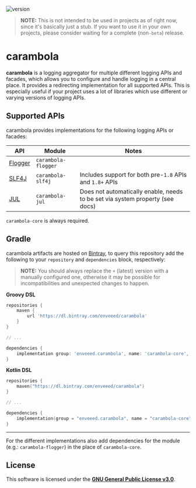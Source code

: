![version](https://img.shields.io/bintray/v/enveeed/carambola/carambola-core.svg?color=%23AFB42B&label=latest&style=flat-square&link=https://bintray.com/enveeed/carambola)

> **NOTE:** This is not intended to be used in projects as of right now, since it's basically just a stub.
> If you want to use it in your own projects, please consider waiting for a complete (non`-beta`) release.

# carambola

**carambola** is a logging aggregator for multiple different logging APIs and facades, 
which allows you to configure and handle logging in a central place. It provides a redirecting implementation for
all supported APIs. This is especially useful if your project uses a lot of libraries 
which use different or varying versions of logging APIs.

## Supported APIs

carambola provides implementations for the following logging APIs or facades:

| API | Module | Notes |
| --- | --- | --- |
| [Flogger][ref_flogger] | `carambola-flogger` |   |
| [SLF4J][ref_slf4j] | `carambola-slf4j` | Includes support for both pre-`1.8` APIs and `1.8+` APIs |
| [JUL][ref_jul] | `carambola-jul` | Does not automatically enable, needs to be set via system property (see docs)|

`carambola-core` is always required.

[ref_flogger]: https://github.com/google/flogger
[ref_slf4j]: https://slf4j.org
[ref_jul]: https://docs.oracle.com/en/java/javase/11/docs/api/java.logging/java/util/logging/LogManager.html

## Gradle

carambola artifacts are hosted on [Bintray](https://bintray.com/enveeed/carambola), to query this repository
add the following to your `repository` and `dependencies` block, respectively:

> **NOTE:** You should always replace the `+` (latest) version with a manually configured one, otherwise
> it may be possible for incompatibilities and unexpected changes to happen.

**Groovy DSL**
```Groovy
repositories {
    maven {
        url 'https://dl.bintray.com/enveeed/carambola'
    }
}

// ...

dependencies {
    implementation group: 'enveeed.carambola', name: 'carambola-core', version: '+'
}
```

**Kotlin DSL**
```Kotlin
repositories {
    maven("https://dl.bintray.com/enveeed/carambola")
}

// ...

dependencies {
    implementation(group = "enveeed.carambola", name = "carambola-core",version = "+")
}

```

---

For the different implementations also add dependencies for 
the module (e.g.: `carambola-flogger`) in the place of `carambola-core`.

## License

This software is licensed under the **[GNU General Public License v3.0](https://www.gnu.org/licenses/)**.